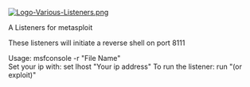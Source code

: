 [![Logo-Various-Listeners.png](https://i.postimg.cc/GhhgJcmV/Logo-Various-Listeners.png)](https://postimg.cc/DmHc73sP)

A Listeners for metasploit

These listeners will initiate a reverse shell on port 8111

Usage: msfconsole -r "File Name"      
Set your ip with: set lhost "Your ip address"
To run the listener: run "(or exploit)"
